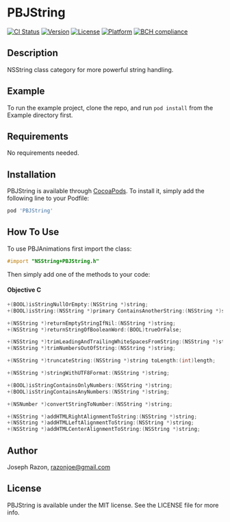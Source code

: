# PBJString

[![CI Status](http://img.shields.io/travis/SnugJoker/PBJString.svg?style=flat)](https://travis-ci.org/josephrazon/PBJString)
[![Version](https://img.shields.io/cocoapods/v/PBJString.svg?style=flat)](http://cocoapods.org/pods/PBJString)
[![License](https://img.shields.io/cocoapods/l/PBJString.svg?style=flat)](http://cocoapods.org/pods/PBJString)
[![Platform](https://img.shields.io/cocoapods/p/PBJString.svg?style=flat)](http://cocoapods.org/pods/PBJString)
[![BCH compliance](https://bettercodehub.com/edge/badge/SnugJoker/PBJString?branch=master)](https://bettercodehub.com/)


## Description
NSString class category for more powerful string handling.

## Example
To run the example project, clone the repo, and run `pod install` from the Example directory first.

## Requirements
No requirements needed.

## Installation

PBJString is available through [CocoaPods](http://cocoapods.org). To install
it, simply add the following line to your Podfile:

```ruby
pod 'PBJString'
```

## How To Use
To use PBJAnimations first import the class:

```objectivec
#import "NSString+PBJString.h"
```

Then simply add one of the methods to your code:

#### Objective C ####

```objectivec
+(BOOL)isStringNullOrEmpty:(NSString *)string;
+(BOOL)isString:(NSString *)primary ContainsAnotherString:(NSString *)secondary;

+(NSString *)returnEmptyStringIfNil:(NSString *)string;
+(NSString *)returnStringOfBooleanWord:(BOOL)trueOrFalse;

+(NSString *)trimLeadingAndTrailingWhiteSpacesFromString:(NSString *)string;
+(NSString *)trimNumbersOutOfString:(NSString *)string;

+(NSString *)truncateString:(NSString *)string toLength:(int)length;

+(NSString *)stringWithUTF8Format:(NSString *)string;

+(BOOL)isStringContainsOnlyNumbers:(NSString *)string;
+(BOOL)isStringContainsAnyNumbers:(NSString *)string;

+(NSNumber *)convertStringToNumber:(NSString *)string;

+(NSString *)addHTMLRightAlignmentToString:(NSString *)string;
+(NSString *)addHTMLLeftAlignmentToString:(NSString *)string;
+(NSString *)addHTMLCenterAlignmentToString:(NSString *)string;
```

## Author

Joseph Razon, razonjoe@gmail.com

## License

PBJString is available under the MIT license. See the LICENSE file for more info.
